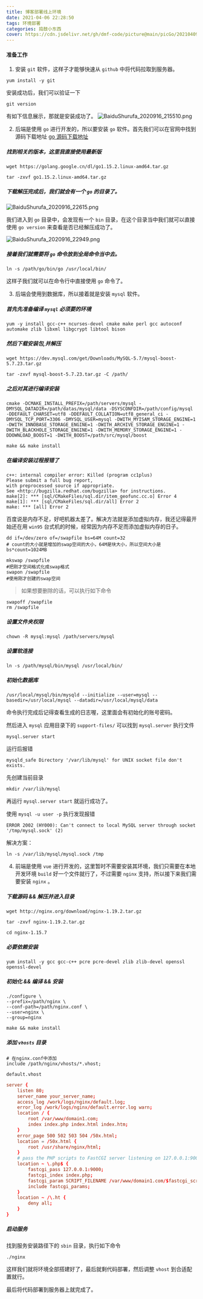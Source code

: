 ```yaml
---
title: 博客部署线上环境
date: 2021-04-06 22:28:50
tags: 环境部署
categories: 捣鼓小东西
cover: https://cdn.jsdelivr.net/gh/dmf-code/picture@main/picGo/20210409224854.jpg
---
```


#### 准备工作

1. 安装 `git` 软件，这样子才能够快速从 `github` 中将代码拉取到服务器。

```shell
yum install -y git
```

安装成功后，我们可以验证一下

```
git version
```

有如下信息展示，那就是安装成功了。
![BaiduShurufa_2020916_215510.png](https://cdn.jsdelivr.net/gh/dmf-code/picture@main/2021-04-06/8ac8bec3e972b48cbb03ad22be5bbd71.png)

2. 后端是使用 `go` 进行开发的，所以要安装 `go` 软件。首先我们可以在官网中找到源码下载地址 [go 源码下载地址](https://golang.google.cn/dl/)

##### 找到相关的版本，这里我直接使用最新版

```shell
wget https://golang.google.cn/dl/go1.15.2.linux-amd64.tar.gz

tar -zxvf go1.15.2.linux-amd64.tar.gz
```

##### 下载解压完成后，我们就会有一个 `go` 的目录了。

![BaiduShurufa_2020916_22615.png](https://cdn.jsdelivr.net/gh/dmf-code/picture@main/2021-04-06/a1d20420ef1a2f7a9c41192f7d06513d.png)

我们进入到 `go` 目录中，会发现有一个 `bin` 目录，在这个目录当中我们就可以直接使用 `go version` 来查看是否已经解压成功了。

![BaiduShurufa_2020916_22949.png](https://cdn.jsdelivr.net/gh/dmf-code/picture@main/2021-04-06/755ce0b6b199586cb1c19ad36e17fc72.png)

##### 接着我们就需要将 `go` 命令放到全局命令当中去。

```shell
ln -s /path/go/bin/go /usr/local/bin/
```

这样子我们就可以在命令行中直接使用 `go` 命令了。

3. 后端会使用到数据库，所以接着就是安装 `mysql` 软件。

##### 首先先准备编译 `mysql` 必须要的环境

```shell
yum -y install gcc-c++ ncurses-devel cmake make perl gcc autoconf automake zlib libxml libgcrypt libtool bison
```

##### 然后下载安装包,并解压

```shell
wget https://dev.mysql.com/get/Downloads/MySQL-5.7/mysql-boost-5.7.23.tar.gz

tar -zxvf mysql-boost-5.7.23.tar.gz -C /path/
```

##### 之后对其进行编译安装

```shell
cmake -DCMAKE_INSTALL_PREFIX=/path/servers/mysql -DMYSQL_DATADIR=/path/datas/mysql/data -DSYSCONFDIR=/path/config/mysql -DDEFAULT_CHARSET=utf8 -DDEFAULT_COLLATION=utf8_general_ci -DMYSQL_TCP_PORT=3306 -DMYSQL_USER=mysql -DWITH_MYISAM_STORAGE_ENGINE=1 -DWITH_INNOBASE_STORAGE_ENGINE=1 -DWITH_ARCHIVE_STORAGE_ENGINE=1 -DWITH_BLACKHOLE_STORAGE_ENGINE=1 -DWITH_MEMORY_STORAGE_ENGINE=1 -DDOWNLOAD_BOOST=1 -DWITH_BOOST=/path/src/mysql/boost

make && make install
```

##### 在编译安装过程报错了

```shell
c++: internal compiler error: Killed (program cc1plus)
Please submit a full bug report,
with preprocessed source if appropriate.
See <http://bugzilla.redhat.com/bugzilla> for instructions.
make[2]: *** [sql/CMakeFiles/sql.dir/item_geofunc.cc.o] Error 4
make[1]: *** [sql/CMakeFiles/sql.dir/all] Error 2
make: *** [all] Error 2

```

百度说是内存不足，好吧机器太差了。解决方法就是添加虚拟内存，我还记得最开始还在用 `win95` 台式机的时候，经常因为内存不足而添加虚拟内存的日子。

```shell
dd if=/dev/zero of=/swapfile bs=64M count=32
# count的大小就是增加的swap空间的大小，64M是块大小，所以空间大小是bs*count=1024MB

mkswap /swapfile
#把刚才空间格式化成swap格式
swapon /swapfile
#使用刚才创建的swap空间
```

> 如果想要删除的话，可以执行如下命令

```shell
swapoff /swapfile
rm /swapfile
```

##### 设置文件夹权限

```shell
chown -R mysql:mysql /path/servers/mysql
```

##### 设置软连接

```shell
ln -s /path/mysql/bin/mysql /usr/local/bin/
```

##### 初始化数据库

```shell
/usr/local/mysql/bin/mysqld --initialize --user=mysql --basedir=/usr/local/mysql --datadir=/usr/local/mysql/data
```

命令执行完成后记得查看生成的日志喔，这里面会有初始化的账号密码。

然后进入 `mysql` 应用目录下的 `support-files/` 可以找到 `mysql.server` 执行文件

```shell
mysql.server start
```

运行后报错

```shell
mysqld_safe Directory '/var/lib/mysql' for UNIX socket file don't exists.
```

先创建当前目录

```shell
mkdir /var/lib/mysql
```

再运行 `mysql.server start` 就运行成功了。

使用 `mysql -u user -p` 执行发现报错

```text
ERROR 2002 (HY000): Can't connect to local MySQL server through socket '/tmp/mysql.sock' (2)
```

解决方案：

```shell
ln -s /var/lib/mysql/mysql.sock /tmp
```

4. 前端是使用 `vue` 进行开发的，这里暂时不需要安装其环境，我们只需要在本地开发环境 `build` 好一个文件就行了，不过需要 `nginx` 支持，所以接下来我们需要安装 `nginx` 。

##### 下载源码 && 解压并进入目录

```shell
wget http://nginx.org/download/nginx-1.19.2.tar.gz

tar -zxvf nginx-1.19.2.tar.gz

cd nginx-1.15.7
```

##### 必要依赖安装

```shell
yum install -y gcc gcc-c++ pcre pcre-devel zlib zlib-devel openssl openssl-devel
```

##### 初始化 && 编译 && 安装

```shell
./configure \
--prefix=/path/nginx \
--conf-path=/path/nginx.conf \
--user=nginx \
--group=nginx

make && make install

```

##### 添加 `vhosts` 目录

```
# 在nginx.conf中添加
include /path/nginx/vhosts/*.vhost;
```

`default.vhost`

```conf
server {
    listen 80;
    server_name your_server_name;
    access_log /work/logs/nginx/default.log;
    error_log /work/logs/nginx/default.error.log warn;
    location / {
        root /var/www/domain1.com;
        index index.php index.html index.htm;
    }
    error_page 500 502 503 504 /50x.html;
    location = /50x.html {
        root /usr/share/nginx/html;
    }
    # pass the PHP scripts to FastCGI server listening on 127.0.0.1:9000
    location ~ \.php$ {
        fastcgi_pass 127.0.0.1:9000;
        fastcgi_index index.php;
        fastcgi_param SCRIPT_FILENAME /var/www/domain1.com/$fastcgi_script_name;
        include fastcgi_params;
    }
    location ~ /\.ht {
        deny all;
    }
}
```

##### 启动服务

找到服务安装路径下的 `sbin` 目录，执行如下命令

```shell
./nginx
```

这样我们就将环境全部搭建好了，最后就剩代码部署，然后调整 `vhost` 到合适配置就行。

最后将代码部署到服务器上就完成了。
